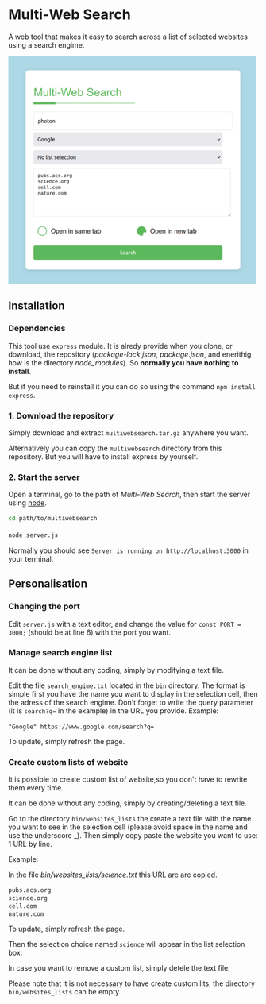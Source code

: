 # Multi-Web Search

A web tool that makes it easy to search across a list of selected websites using a search engime.

<img src="screenshoot.png" width="500"> 


## Installation

### Dependencies

This tool use `express` module. It is alredy provide when you clone, or download, the repository (*package-lock.json*, *package.json*, and enerithig how is the directory *node_modules*). So **normally you have nothing to install.**

But if you need to reinstall it you can do so using the command `npm install express`.

### 1. Download the repository

Simply download and extract `multiwebsearch.tar.gz` anywhere you want.

Alternatively you can copy the `multiwebsearch` directory from this repository. But you will have to install express by yourself.

### 2. Start the server

Open a terminal, go to the path of *Multi-Web Search*, then start the server using [node](https://nodejs.org/).

```bash
cd path/to/multiwebsearch

node server.js
```

Normally you should see `Server is running on http://localhost:3000` in your terminal.


## Personalisation

### Changing the port

Edit `server.js` with a text editor, and change the value for `const PORT = 3000;` (should be at line 6) with the port you want.

### Manage search engine list

It can be done without any coding, simply by modifying a text file.

Edit the file `search_engime.txt` located in the `bin` directory. The format is simple first you have the name you want to display in the selection cell, then the adress of the search engime. 
Don't forget to write the query parameter (it is `search?q=` in the example) in the URL you provide. 
Example:

`"Google" https://www.google.com/search?q=`

To update, simply refresh the page.

### Create custom lists of website

It is possible to create custom list of website,so you don't have to rewrite them every time.

It can be done without any coding, simply by creating/deleting a text file.

Go to the directory `bin/websites_lists` the create a text file with the name you want to see in the selection cell (please avoid space in the name and use the underscore _).
Then simply copy paste the website you want to use: 1 URL by line.

Example:

In the file *bin/websites_lists/science.txt* this URL are are copied.

```
pubs.acs.org
science.org
cell.com
nature.com
```

To update, simply refresh the page. 

Then the selection choice named `science` will appear in the list selection box.

In case you want to remove a custom list, simply detele the text file.

Please note that it is not necessary to have create custom lits, the directory `bin/websites_lists` can be empty.
